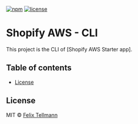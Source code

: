 [![npm][npm-badge]][npm-badge-url]
[![license][npm-license]][npm-license-url]

[npm-badge]: https://img.shields.io/npm/v/shopify-aws-cli
[npm-badge-url]: https://www.npmjs.com/package/shopify-aws-cli
[npm-license]: https://img.shields.io/npm/l/shopify-aws-cli
[npm-license-url]: https://github.com/FelixTellmann/shopify-aws-cli/blob/master/LICENSE

# Shopify AWS - CLI

This project is the CLI of [Shopify AWS Starter app].

## Table of contents

- [License](#license)

## License

MIT © [Felix Tellmann](mailto:felix@tellmann.co.za)

[Tellmann]: https://tellmann.co.za
